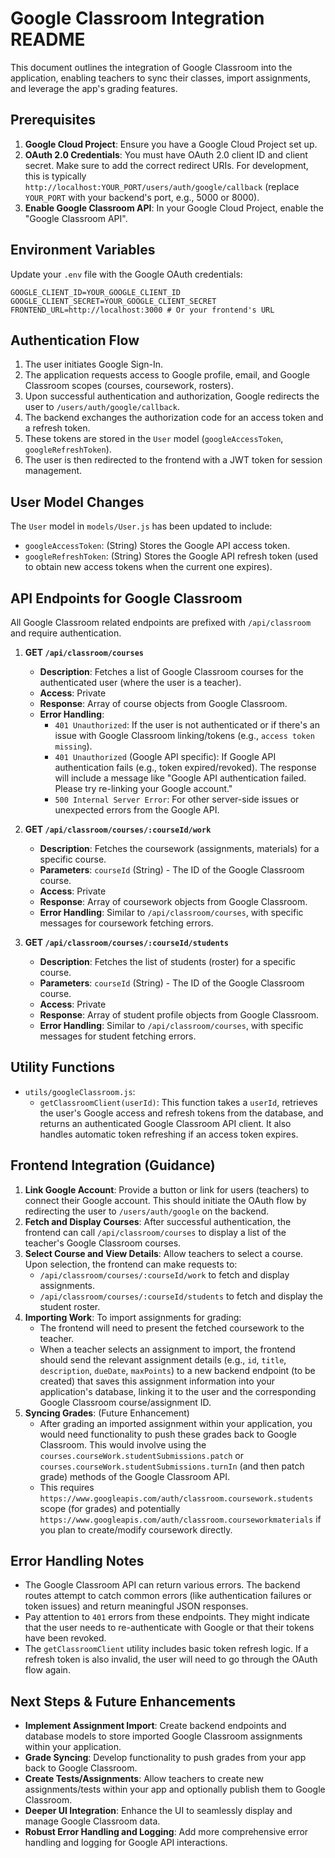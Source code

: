 # Google Classroom Integration README

This document outlines the integration of Google Classroom into the application, enabling teachers to sync their classes, import assignments, and leverage the app's grading features.

## Prerequisites

1.  **Google Cloud Project**: Ensure you have a Google Cloud Project set up.
2.  **OAuth 2.0 Credentials**: You must have OAuth 2.0 client ID and client secret. Make sure to add the correct redirect URIs. For development, this is typically `http://localhost:YOUR_PORT/users/auth/google/callback` (replace `YOUR_PORT` with your backend's port, e.g., 5000 or 8000).
3.  **Enable Google Classroom API**: In your Google Cloud Project, enable the "Google Classroom API".

## Environment Variables

Update your `.env` file with the Google OAuth credentials:

```
GOOGLE_CLIENT_ID=YOUR_GOOGLE_CLIENT_ID
GOOGLE_CLIENT_SECRET=YOUR_GOOGLE_CLIENT_SECRET
FRONTEND_URL=http://localhost:3000 # Or your frontend's URL
```

## Authentication Flow

1.  The user initiates Google Sign-In.
2.  The application requests access to Google profile, email, and Google Classroom scopes (courses, coursework, rosters).
3.  Upon successful authentication and authorization, Google redirects the user to `/users/auth/google/callback`.
4.  The backend exchanges the authorization code for an access token and a refresh token.
5.  These tokens are stored in the `User` model (`googleAccessToken`, `googleRefreshToken`).
6.  The user is then redirected to the frontend with a JWT token for session management.

## User Model Changes

The `User` model in `models/User.js` has been updated to include:

*   `googleAccessToken`: (String) Stores the Google API access token.
*   `googleRefreshToken`: (String) Stores the Google API refresh token (used to obtain new access tokens when the current one expires).

## API Endpoints for Google Classroom

All Google Classroom related endpoints are prefixed with `/api/classroom` and require authentication.

1.  **GET `/api/classroom/courses`**
    *   **Description**: Fetches a list of Google Classroom courses for the authenticated user (where the user is a teacher).
    *   **Access**: Private
    *   **Response**: Array of course objects from Google Classroom.
    *   **Error Handling**:
        *   `401 Unauthorized`: If the user is not authenticated or if there's an issue with Google Classroom linking/tokens (e.g., `access token missing`).
        *   `401 Unauthorized` (Google API specific): If Google API authentication fails (e.g., token expired/revoked). The response will include a message like "Google API authentication failed. Please try re-linking your Google account."
        *   `500 Internal Server Error`: For other server-side issues or unexpected errors from the Google API.

2.  **GET `/api/classroom/courses/:courseId/work`**
    *   **Description**: Fetches the coursework (assignments, materials) for a specific course.
    *   **Parameters**: `courseId` (String) - The ID of the Google Classroom course.
    *   **Access**: Private
    *   **Response**: Array of coursework objects from Google Classroom.
    *   **Error Handling**: Similar to `/api/classroom/courses`, with specific messages for coursework fetching errors.

3.  **GET `/api/classroom/courses/:courseId/students`**
    *   **Description**: Fetches the list of students (roster) for a specific course.
    *   **Parameters**: `courseId` (String) - The ID of the Google Classroom course.
    *   **Access**: Private
    *   **Response**: Array of student profile objects from Google Classroom.
    *   **Error Handling**: Similar to `/api/classroom/courses`, with specific messages for student fetching errors.

## Utility Functions

*   `utils/googleClassroom.js`:
    *   `getClassroomClient(userId)`: This function takes a `userId`, retrieves the user's Google access and refresh tokens from the database, and returns an authenticated Google Classroom API client. It also handles automatic token refreshing if an access token expires.

## Frontend Integration (Guidance)

1.  **Link Google Account**: Provide a button or link for users (teachers) to connect their Google account. This should initiate the OAuth flow by redirecting the user to `/users/auth/google` on the backend.
2.  **Fetch and Display Courses**: After successful authentication, the frontend can call `/api/classroom/courses` to display a list of the teacher's Google Classroom courses.
3.  **Select Course and View Details**: Allow teachers to select a course. Upon selection, the frontend can make requests to:
    *   `/api/classroom/courses/:courseId/work` to fetch and display assignments.
    *   `/api/classroom/courses/:courseId/students` to fetch and display the student roster.
4.  **Importing Work**: To import assignments for grading:
    *   The frontend will need to present the fetched coursework to the teacher.
    *   When a teacher selects an assignment to import, the frontend should send the relevant assignment details (e.g., `id`, `title`, `description`, `dueDate`, `maxPoints`) to a new backend endpoint (to be created) that saves this assignment information into your application's database, linking it to the user and the corresponding Google Classroom course/assignment ID.
5.  **Syncing Grades**: (Future Enhancement)
    *   After grading an imported assignment within your application, you would need functionality to push these grades back to Google Classroom. This would involve using the `courses.courseWork.studentSubmissions.patch` or `courses.courseWork.studentSubmissions.turnIn` (and then patch grade) methods of the Google Classroom API.
    *   This requires `https://www.googleapis.com/auth/classroom.coursework.students` scope (for grades) and potentially `https://www.googleapis.com/auth/classroom.courseworkmaterials` if you plan to create/modify coursework directly.

## Error Handling Notes

*   The Google Classroom API can return various errors. The backend routes attempt to catch common errors (like authentication failures or token issues) and return meaningful JSON responses.
*   Pay attention to `401` errors from these endpoints. They might indicate that the user needs to re-authenticate with Google or that their tokens have been revoked.
*   The `getClassroomClient` utility includes basic token refresh logic. If a refresh token is also invalid, the user will need to go through the OAuth flow again.

## Next Steps & Future Enhancements

*   **Implement Assignment Import**: Create backend endpoints and database models to store imported Google Classroom assignments within your application.
*   **Grade Syncing**: Develop functionality to push grades from your app back to Google Classroom.
*   **Create Tests/Assignments**: Allow teachers to create new assignments/tests within your app and optionally publish them to Google Classroom.
*   **Deeper UI Integration**: Enhance the UI to seamlessly display and manage Google Classroom data.
*   **Robust Error Handling and Logging**: Add more comprehensive error handling and logging for Google API interactions.